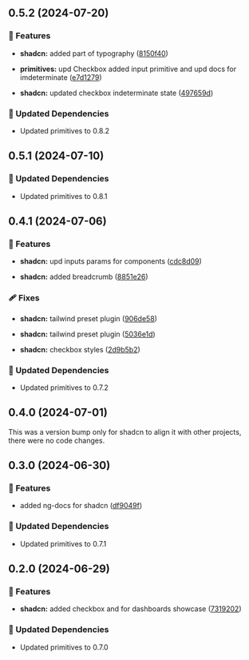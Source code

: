 ## 0.5.2 (2024-07-20)


### 🚀 Features

- **shadcn:** added part of typography ([8150f40](https://github.com/radix-ng/primitives/commit/8150f40))

- **primitives:** upd Checkbox added input primitive and upd docs for imdeterminate ([e7d1279](https://github.com/radix-ng/primitives/commit/e7d1279))

- **shadcn:** updated checkbox indeterminate state ([497659d](https://github.com/radix-ng/primitives/commit/497659d))


### 🧱 Updated Dependencies

- Updated primitives to 0.8.2

## 0.5.1 (2024-07-10)


### 🧱 Updated Dependencies

- Updated primitives to 0.8.1

## 0.4.1 (2024-07-06)


### 🚀 Features

- **shadcn:** upd inputs params for components ([cdc8d09](https://github.com/radix-ng/primitives/commit/cdc8d09))

- **shadcn:** added breadcrumb ([8851e26](https://github.com/radix-ng/primitives/commit/8851e26))


### 🩹 Fixes

- **shadcn:** tailwind preset plugin ([906de58](https://github.com/radix-ng/primitives/commit/906de58))

- **shadcn:** tailwind preset plugin ([5036e1d](https://github.com/radix-ng/primitives/commit/5036e1d))

- **shadcn:** checkbox styles ([2d9b5b2](https://github.com/radix-ng/primitives/commit/2d9b5b2))


### 🧱 Updated Dependencies

- Updated primitives to 0.7.2

## 0.4.0 (2024-07-01)

This was a version bump only for shadcn to align it with other projects, there were no code changes.

## 0.3.0 (2024-06-30)


### 🚀 Features

- added ng-docs for shadcn ([df9049f](https://github.com/radix-ng/primitives/commit/df9049f))


### 🧱 Updated Dependencies

- Updated primitives to 0.7.1

## 0.2.0 (2024-06-29)


### 🚀 Features

- **shadcn:** added checkbox and for dashboards showcase ([7319202](https://github.com/radix-ng/primitives/commit/7319202))


### 🧱 Updated Dependencies

- Updated primitives to 0.7.0